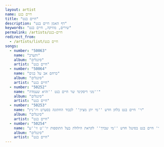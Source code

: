 ```yaml
---
layout: artist
name: חיים בנט
title: "חיים בנט"
description: "דף האמן חיים בנט"
keywords: "שירים, מוזיקה, חיים בנט"
permalink: /artists/חיים-בנט
redirect_from:
  - /artists/list/חיים בנט
songs:
  - number: "50063"
    name: "ותערב"
    album: "סינגלים"
    artist: "חיים בנט"
  - number: "50064"
    name: "כרחם אב על בנים"
    album: "סינגלים"
    artist: "חיים בנט"
  - number: "50252"
    name: "מני דיסקינד שר חיים בנט ''והיא שעמדה''"
    album: "סינגלים"
    artist: "חיים בנט"
  - number: "50253"
    name: "ר' חיים בנט בלחן חדש ''מי יתן מציון'' לכבוד החתונה בסערט ויז'ניץ"
    album: "סינגלים"
    artist: "חיים בנט"
  - number: "50254"
    name: "ר' חיים בנט בסינגל חדש ''מי שברך'' לקראת הילולת בעל התוספות יו''ט זי''ע"
    album: "סינגלים"
    artist: "חיים בנט"
---
```

